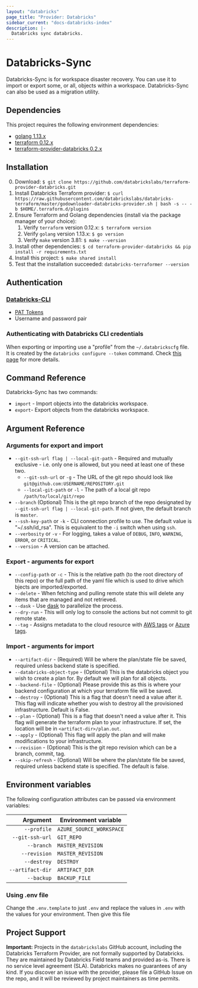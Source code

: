```yaml
---
layout: "databricks"
page_title: "Provider: Databricks"
sidebar_current: "docs-databricks-index"
description: |-
  Databricks sync databricks.
---
```


# Databricks-Sync

Databricks-Sync is for workspace disaster recovery. You can use it to import or export some, or all, objects within a workspace. Databricks-Sync can also be used as a migration utility.

## Dependencies

This project requires the following environment dependencies:

* [golang 1.13.x](https://golang.org/dl/)
* [terraform 0.12.x](https://www.terraform.io/downloads.html)
* [terraform-provider-databricks 0.2.x](https://registry.terraform.io/providers/databrickslabs/databricks/latest)

## Installation

0. Download: `$ git clone https://github.com/databrickslabs/terraform-provider-databricks.git`
1. Install Databricks Terraform provider: `$ curl https://raw.githubusercontent.com/databrickslabs/databricks-terraform/master/godownloader-databricks-provider.sh | bash -s -- -b $HOME/.terraform.d/plugins`
2. Ensure Terraform and Golang dependencies (install via the package manager of your choice):
    1. Verify `terraform` version 0.12.x: `$ terraform version`
    2. Verify `golang` version 1.13.x: `$ go version`
    3. Verify `make` version 3.81: `$ make --version`
3. Install other dependencies: `$ cd terraform-provider-databricks && pip install -r requirements.txt`
4. Install this project: `$ make shared install`
5. Test that the installation succeeded: `databricks-terraformer --version`

## Authentication

### [Databricks-CLI](https://docs.databricks.com/dev-tools/cli/index.html)

* [PAT Tokens](https://docs.databricks.com/dev-tools/api/latest/authentication.html)
* Username and password pair

### Authenticating with Databricks CLI credentials

When exporting or importing use a "profile" from the `~/.databrickscfg` file. It is created by the `databricks configure --token` command. Check [this page](https://docs.databricks.com/dev-tools/cli/index.html#set-up-authentication)
for more details.

## Command Reference

Databricks-Sync has two commands:

* `import` - Import objects into the databricks workspace.
* `export`- Export objects from the databricks workspace.

## Argument Reference

### Arguments for export and import

* `--git-ssh-url flag | --local-git-path` - Required and mutually exclusive - i.e. only one is allowed, but you need at least one of these two.
  * `--git-ssh-url` or `-g` - The URL of the git repo should look like `git@github.com:USERNAME/REPOSITORY.git`
  * `--local-git-path` or `-l` - The path of a local git repo `/path/to/local/git/repo`
* `--branch` (Optional) This is the git repo branch of the repo designated by `--git-ssh-url flag | --local-git-path`. If not given, the default branch is `master`.
* `--ssh-key-path` or `-k` - CLI connection profile to use. The default value is "~/.ssh/id_rsa". This is equivalent to the `-i` switch when using `ssh`.
* `--verbosity` or `-v` - For logging, takes a value of `DEBUG`, `INFO`, `WARNING`, `ERROR`, or `CRITICAL`.
* `--version` - A version can be attached.

### Export - arguments for export

* `--config-path` or `-c` - This is the relative path (to the root directory of this repo) or the full path of the yaml file which is used to drive which bjects are imported/exported.
* `--delete` - When fetching and pulling remote state this will delete any items that are managed and not retrieved.
* `--dask` - Use [dask](https://docs.dask.org/en/latest/) to parallelize the process.
* `--dry-run` - This will only log to console the actions but not commit to git remote state.
* `--tag` - Assigns metadata to the cloud resource with [AWS tags](https://docs.aws.amazon.com/general/latest/gr/aws_tagging.html) or [Azure tags](https://docs.microsoft.com/en-us/azure/azure-resource-manager/management/tag-support).

### Import - arguments for import

* `--artifact-dir` - (Required) Will be where the plan/state file be saved, required unless backend state is specified.
* `--databricks-object-type` - (Optional) This is the databricks object you wish to create a plan for. By default we will plan for all objects.
* `--backend-file` - (Optional) Please provide this as this is where your backend configuration at which your terraform file will be saved.
* `--destroy` - (Optional) This is a flag that doesn't need a value after it. This flag will indicate whether you wish to destroy all the provisioned infrastructure. Default is False.
* `--plan` - (Optional) This is a flag that doesn't need a value after it. This flag will generate the terraform plan to your infrastructure.  If set, the location will be in `<artifact-dir>/plan.out`.
* `--apply` - (Optional) This flag will apply the plan and will make modifications to your infrastructure.
* `--revision` - (Optional) This is the git repo revision which can be a branch, commit, tag.
* `--skip-refresh` - (Optional) Will be where the plan/state file be saved, required unless backend state is specified. The default is false.

## Environment variables

The following configuration attributes can be passed via environment variables:

| Argument | Environment variable |
| --: | --- |
| `--profile` | `AZURE_SOURCE_WORKSPACE` | `AZURE_TARGET_WORKSPACE`
| `--git-ssh-url` | `GIT_REPO` |
| `--branch` | `MASTER_REVISION` |
| `--revision` | `MASTER_REVISION` |
| `--destroy` | `DESTROY` |
| `--artifact-dir` | `ARTIFACT_DIR` |
| `--backup` | `BACKUP_FILE` |

### Using .env file

Change the `.env.template` to just `.env` and replace the values in `.env` with the values for your environment.  Then give this file 

## Project Support

**Important:** Projects in the `databrickslabs` GitHub account, including the Databricks Terraform Provider, are not formally supported by Databricks. They are maintained by Databricks Field teams and provided as-is. There is no service level agreement (SLA). Databricks makes no guarantees of any kind. If you discover an issue with the provider, please file a GitHub Issue on the repo, and it will be reviewed by project maintainers as time permits.